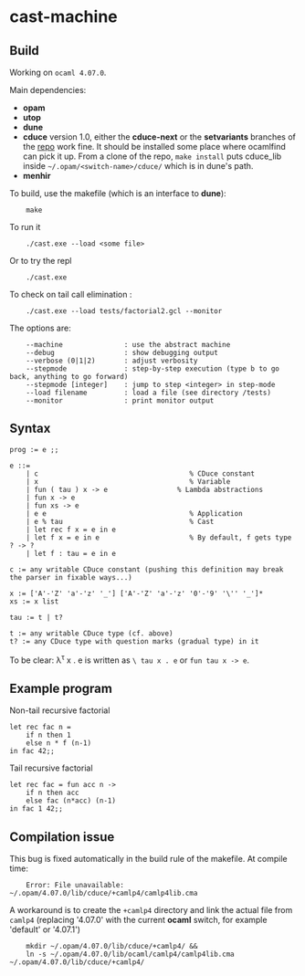 # cast-machine

## Build

Working on `ocaml 4.07.0`.

Main dependencies: 
- **opam**
- **utop**
- **dune**
- **cduce** version 1.0, either the **cduce-next** or the **setvariants** branches of the [repo](https://gitlab.math.univ-paris-diderot.fr/cduce/cduce) work fine. It should be installed some place where ocamlfind can pick it up. From a clone of the repo, `make install` puts cduce_lib inside `~/.opam/<switch-name>/cduce/` which is in dune's path.
- **menhir**

To build, use the makefile (which is an interface to **dune**):
```
    make
```
To run it
```
    ./cast.exe --load <some file>
```
Or to try the repl
```
    ./cast.exe
```
To check on tail call elimination :
```
    ./cast.exe --load tests/factorial2.gcl --monitor
```

The options are:
```
    --machine               : use the abstract machine
    --debug                 : show debugging output
    --verbose (0|1|2)       : adjust verbosity
    --stepmode              : step-by-step execution (type b to go back, anything to go forward)
    --stepmode [integer]    : jump to step <integer> in step-mode
    --load filename         : load a file (see directory /tests)
    --monitor               : print monitor output
```
  

## Syntax

```
prog := e ;;

e ::=
    | c                                     % CDuce constant
    | x                                     % Variable
    | fun ( tau ) x -> e                 % Lambda abstractions
    | fun x -> e
    | fun xs -> e
    | e e                                   % Application
    | e % tau                               % Cast
    | let rec f x = e in e
    | let f x = e in e                      % By default, f gets type ? -> ?
    | let f : tau = e in e                 
    
c := any writable CDuce constant (pushing this definition may break the parser in fixable ways...)

x := ['A'-'Z' 'a'-'z' '_'] ['A'-'Z' 'a'-'z' '0'-'9' '\'' '_']*
xs := x list

tau := t | t?

t := any writable CDuce type (cf. above)
t? := any CDuce type with question marks (gradual type) in it
``` 


To be clear: &lambda;<sup>&tau;</sup> x . e is written as `\ tau x . e` or `fun tau x -> e`.

## Example program

Non-tail recursive factorial
```=ocaml
let rec fac n =
    if n then 1
    else n * f (n-1)
in fac 42;;
```

Tail recursive factorial
```
let rec fac = fun acc n ->
    if n then acc
    else fac (n*acc) (n-1)
in fac 1 42;;
```


## Compilation issue

This bug is fixed automatically in the build rule of the makefile.
At compile time:
```
    Error: File unavailable: ~/.opam/4.07.0/lib/cduce/+camlp4/camlp4lib.cma
```
A workaround is to create the `+camlp4` directory and link the actual file from `camlp4`
(replacing '4.07.0' with the current **ocaml** switch, for example 'default' or '4.07.1')
```
    mkdir ~/.opam/4.07.0/lib/cduce/+camlp4/ &&
    ln -s ~/.opam/4.07.0/lib/ocaml/camlp4/camlp4lib.cma ~/.opam/4.07.0/lib/cduce/+camlp4/
```

